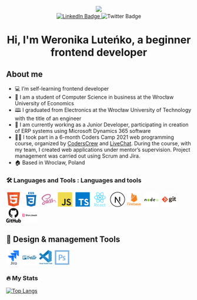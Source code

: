  
<div id="header" align="center">
  <img src="https://upload.wikimedia.org/wikipedia/commons/6/6b/Programming.me.png" width="250"/>
  <div id="badges">
  <a href="https://www.linkedin.com/feed/">
    <img src="https://img.shields.io/badge/LinkedIn-blue?style=for-the-badge&logo=linkedin&logoColor=white" alt="LinkedIn Badge"/>
    </a>
    <img src="https://img.shields.io/badge/weronika.lutenko@gmail.com-orange?style=for-the-badge&logo=mailr&logoColor=white" alt="Twitter Badge"/>
    <h1>Hi, I'm Weronika Luteńko, a beginner frontend developer</h1>
</div>
</div>


## About me
- 💻 I’m self-learning frontend developer
- 📖 I am a student of Computer Science in business at the Wrocław University of Economics
- 🕮 I graduated from Electronics at the Wrocław University of Technology with the title of an engineer
- 🤔 I am currently working as a Junior Developer, participating in creation of ERP systems using Microsoft Dynamics 365 software
- 👨‍💻 I took part in a 6-month Coders Camp 2021 web programming course, organized by [CodersCrew](https://coderscrew.pl/) and [LiveChat](https://www.livechat.com/). During the course, with my team, I created web applications under mentor’s supervision. Project management was carried out using Scrum and Jira.
- 🏠 Based in Wroclaw, Poland


### :hammer_and_wrench: Languages and Tools : Languages and tools
<div> 
  <img src="https://github.com/devicons/devicon/blob/master/icons/html5/html5-original.svg" title="HTML5" alt="HTML" width="40" height="40"/>&nbsp;
   <img src="https://github.com/devicons/devicon/blob/master/icons/css3/css3-plain-wordmark.svg"  title="CSS3" alt="CSS" width="40" height="40"/>&nbsp;
  <img src="https://github.com/devicons/devicon/blob/master/icons/sass/sass-original.svg" title="SAAS" **alt="SAAS" width="40" height="40"/>
  <img src="https://github.com/devicons/devicon/blob/master/icons/javascript/javascript-original.svg" title="JavaScript" alt="JavaScript" width="40" height="40"/>&nbsp;
  <img src="https://github.com/devicons/devicon/blob/master/icons/typescript/typescript-original.svg" title="Typescript" alt="Typescript" width="40" height="40"/>&nbsp;
  <img src="https://github.com/devicons/devicon/blob/master/icons/react/react-original-wordmark.svg" title="React" alt="React" width="40" height="40"/>&nbsp;
  <img src="https://github.com/devicons/devicon/blob/master/icons/nextjs/nextjs-line.svg" title="Next.js" **alt="Next.js" width="40" height="40"/>
  <img src="https://github.com/devicons/devicon/blob/master/icons/firebase/firebase-plain-wordmark.svg" title="Firebase" alt="Firebase" width="40" height="40"/>&nbsp;
  <img src="https://github.com/devicons/devicon/blob/master/icons/nodejs/nodejs-original-wordmark.svg" title="NodeJS" alt="NodeJS" width="40" height="40"/>&nbsp;
  <img src="https://github.com/devicons/devicon/blob/master/icons/git/git-original-wordmark.svg" title="Git" **alt="Git" width="40" height="40"/>
  <img src="https://github.com/devicons/devicon/blob/master/icons/github/github-original-wordmark.svg" title="Github" **alt="Github" width="40" height="40"/>
  <img src="https://github.com/devicons/devicon/blob/master/icons/storybook/storybook-original-wordmark.svg" title="Storybook" **alt="Storybook" width="40" height="40"/>
</div>


## 🎨 Design & management Tools

<div>
  <img src="https://github.com/devicons/devicon/blob/master/icons/jira/jira-original-wordmark.svg" title="Jira" **alt="Jira" width="40" height="40"/>
  <img src="https://github.com/devicons/devicon/blob/master/icons/trello/trello-plain-wordmark.svg" title="Trello" **alt="Trello" width="40" height="40"/>
  <img src="https://github.com/devicons/devicon/blob/master/icons/vscode/vscode-original-wordmark.svg" title="VSCode" **alt="VSCode" width="40" height="40"/>
  <img src="https://github.com/devicons/devicon/blob/master/icons/photoshop/photoshop-line.svg" title="Photoshop" **alt="Photoshop" width="40" height="40"/>
</div>


### :fire: My Stats
[![Top Langs](https://github-readme-stats.vercel.app/api/top-langs/?username=vera98d&layout=compact&theme=vision-friendly-dark)](https://github.com/anuraghazra/github-readme-stats)

